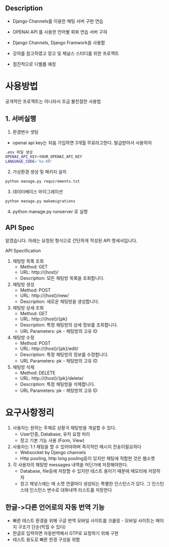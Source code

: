 ## Description

- Django Channels를 이용한 채팅 서버 구현 연습
- OPENAI API 를 사용한 언어별 회화 연습 서버 구혀
- Django Channels, Django Framwork을 사용함
- 강의를 참고하였고 장고 및 채널스 스터디를 위한 프로젝트

- 점진적으로 디벨롭 예정

# 사용방법

공개적인 프로젝트는 아니라서 조금 불친절한 사용법

## 1. 서버실행

1. 환경변수 셋팅

- openai api key는 처음 가입하면 3개월 무료라고한다. 발급받아서 사용하자

```bash
.env 파일 생성
OPENAI_API_KEY=YOUR_OPENAI_API_KEY
LANGUAGE_CODE='ko-KR'
```

2. 가상환경 생성 및 패키지 설치

```bash
python manage.py requirements.txt
```

3. 데이터베이스 마이그레이션

```bash
python manage.py makemigrations
```

4. python manage.py runserver 로 실행

## API Spec

알겠습니다. 아래는 요청된 형식으로 간단하게 작성된 API 명세서입니다.

API Specification

1. 채팅방 목록 조회
   - Method: GET
   - URL: http://{host}/
   - Description: 모든 채팅방 목록을 조회합니다.
2. 채팅방 생성
   - Method: POST
   - URL: http://{host}/new/
   - Description: 새로운 채팅방을 생성합니다.
3. 채팅방 상세 조회
   - Method: GET
   - URL: http://{host}/{pk}
   - Description: 특정 채팅방의 상세 정보를 조회합니다.
   - URL Parameters: pk - 채팅방의 고유 ID
4. 채팅방 수정
   - Method: POST
   - URL: http://{host}/{pk}/edit/
   - Description: 특정 채팅방의 정보를 수정합니다.
   - URL Parameters: pk - 채팅방의 고유 ID
5. 채팅방 삭제
   - Method: DELETE
   - URL: http://{host}/{pk}/delete/
   - Description: 특정 채팅방을 삭제합니다.
   - URL Parameters: pk - 채팅방의 고유 ID

# 요구사항정리

1. 사용자는 원하는 주제로 상황극 채팅방을 개설할 수 있다.
   - User인증, Database, 유저 요청 처리
   - 장고 기본 기능 사용 (Form, View)
2. 사용자는 1:1 채팅을 할 수 있어야하며 즉각적인 메시지 전송이필요하다
   - Websocket by Django channels
   - Http pooling, http long pooling등이 있지만 채팅에 적합한 것은 웹소켓
3. 각 사용자의 채팅방 messages 내역을 어딘가에 저장해야한다.
   - Database, file등에 저장할 수 있지만 테스트 용이기 때문에 메모리에 저장하자
   - 장고 채넣스에는 매 소켓 연결마다 생성되는 특별한 인스턴스가 있다. 그 인스턴스테 인스턴스 변수로 대화내역 리스트를 저장한다

## 한글->다른 언어로의 자동 번역 기능

- 빠른 테스트 환경을 위해 구글 번역 모바일 사이트를 크롤링 - 모바일 사이트는 페이지 구조가 단순(막힐 수 있다)
- 한글로 입력하면 자동번역해서 GTP로 요청하기 위해 구현
- 테스트 용도로 빠른 한경 구성을 위함
